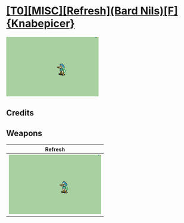 # [\[T0\]\[MISC\]\[Refresh\]\(Bard Nils\)\[F\]{Knabepicer}](./%5BT0%5D%5BMISC%5D%5BRefresh%5D(Bard%20Nils)%5BF%5D%7BKnabepicer%7D)

<img src="./8.%20Refresh/Refresh_000.png" alt="[T0][MISC][Refresh](Bard Nils)[F]{Knabepicer} standing" />

## Credits



## Weapons


|Refresh |
|  :---: |
| <img alt="Refresh animation" src="./8.%20Refresh/Refresh.gif" /> |
